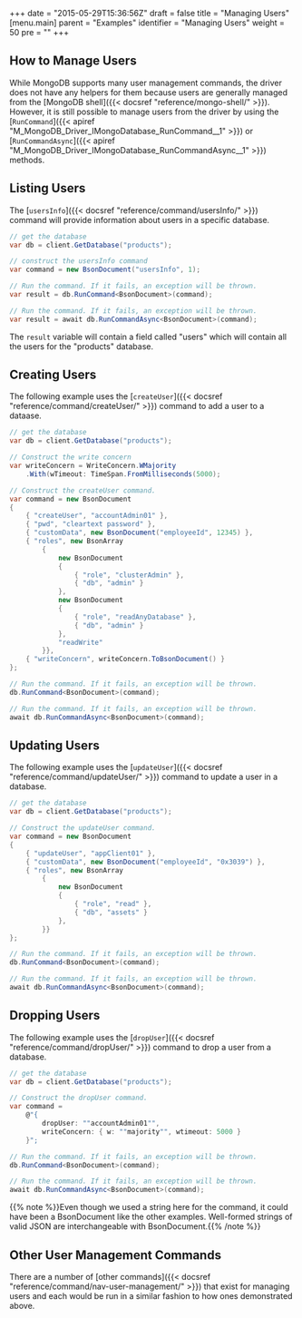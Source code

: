 +++
date = "2015-05-29T15:36:56Z"
draft = false
title = "Managing Users"
[menu.main]
  parent = "Examples"
  identifier = "Managing Users"
  weight = 50
  pre = "<i class='fa'></i>"
+++

## How to Manage Users

While MongoDB supports many user management commands, the driver does not have any helpers for them because users are generally managed from the [MongoDB shell]({{< docsref "reference/mongo-shell/" >}}). However, it is still possible to manage users from the driver by using the [`RunCommand`]({{< apiref "M_MongoDB_Driver_IMongoDatabase_RunCommand__1" >}}) or [`RunCommandAsync`]({{< apiref "M_MongoDB_Driver_IMongoDatabase_RunCommandAsync__1" >}}) methods.


## Listing Users

The [`usersInfo`]({{< docsref "reference/command/usersInfo/" >}}) command will provide information about users in a specific database.

```csharp
// get the database
var db = client.GetDatabase("products");

// construct the usersInfo command
var command = new BsonDocument("usersInfo", 1);
```
```csharp
// Run the command. If it fails, an exception will be thrown.
var result = db.RunCommand<BsonDocument>(command);
```
```csharp
// Run the command. If it fails, an exception will be thrown.
var result = await db.RunCommandAsync<BsonDocument>(command);
```

The `result` variable will contain a field called "users" which will contain all the users for the "products" database.


## Creating Users

The following example uses the [`createUser`]({{< docsref "reference/command/createUser/" >}}) command to add a user to a dataase.

```csharp
// get the database
var db = client.GetDatabase("products");

// Construct the write concern
var writeConcern = WriteConcern.WMajority
    .With(wTimeout: TimeSpan.FromMilliseconds(5000);

// Construct the createUser command.
var command = new BsonDocument
{
    { "createUser", "accountAdmin01" },
    { "pwd", "cleartext password" },
    { "customData", new BsonDocument("employeeId", 12345) },
    { "roles", new BsonArray
        {
            new BsonDocument
            {
                { "role", "clusterAdmin" },
                { "db", "admin" }   
            },
            new BsonDocument
            {
                { "role", "readAnyDatabase" },
                { "db", "admin" }   
            },
            "readWrite"
        }},
    { "writeConcern", writeConcern.ToBsonDocument() }
};
```
```csharp
// Run the command. If it fails, an exception will be thrown.
db.RunCommand<BsonDocument>(command);
```
```csharp
// Run the command. If it fails, an exception will be thrown.
await db.RunCommandAsync<BsonDocument>(command);
```

## Updating Users

The following example uses the [`updateUser`]({{< docsref "reference/command/updateUser/" >}}) command to update a user in a database.

```csharp
// get the database
var db = client.GetDatabase("products");

// Construct the updateUser command.
var command = new BsonDocument
{
    { "updateUser", "appClient01" },
    { "customData", new BsonDocument("employeeId", "0x3039") },
    { "roles", new BsonArray
        {
            new BsonDocument
            {
                { "role", "read" },
                { "db", "assets" }   
            },
        }}
};
```
```csharp
// Run the command. If it fails, an exception will be thrown.
db.RunCommand<BsonDocument>(command);
```
```csharp
// Run the command. If it fails, an exception will be thrown.
await db.RunCommandAsync<BsonDocument>(command);
```

## Dropping Users

The following example uses the [`dropUser`]({{< docsref "reference/command/dropUser/" >}}) command to drop a user from a database.

```csharp
// get the database
var db = client.GetDatabase("products");

// Construct the dropUser command.
var command = 
    @"{
        dropUser: ""accountAdmin01"",
        writeConcern: { w: ""majority"", wtimeout: 5000 }
    }";
```
```csharp
// Run the command. If it fails, an exception will be thrown.
db.RunCommand<BsonDocument>(command);
```
```csharp
// Run the command. If it fails, an exception will be thrown.
await db.RunCommandAsync<BsonDocument>(command);
```

{{% note %}}Even though we used a string here for the command, it could have been a BsonDocument like the other examples. Well-formed strings of valid JSON are interchangeable with BsonDocument.{{% /note %}}


## Other User Management Commands

There are a number of [other commands]({{< docsref "reference/command/nav-user-management/" >}}) that exist for managing users and each would be run in a similar fashion to how ones demonstrated above.